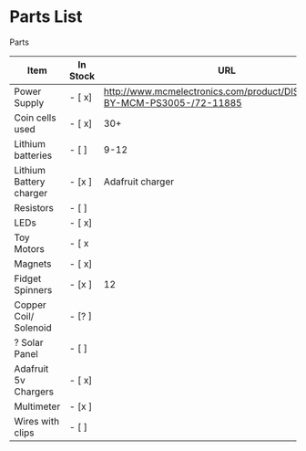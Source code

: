 # Parts List

Parts

| Item | In Stock | URL | Quantity | Per person 
| --- | --- | --- | --- | --- |
| Power Supply |- [ x] |http://www.mcmelectronics.com/product/DISTRIBUTED-BY-MCM-PS3005-/72-11885 | 3 | For class |
| Coin cells used |- [ x]| 30+ ||
| Lithium batteries |- [ ]| 9-12  | |
| Lithium Battery charger |- [x ]| Adafruit charger  | ||
| Resistors |- [ ]| |30+ ||
| LEDs | - [ x]| |30+||
| Toy Motors | - [ x| | 9 ||
| Magnets |- [ x] | |24 | |
| Fidget Spinners | - [x ]| 12| ||
| Copper Coil/ Solenoid  |- [? ] | | ||
| ? Solar Panel | - [ ]| | 9| Optional |
| Adafruit 5v Chargers |- [ x]| | ||
| Multimeter |- [x ] | |9 ||
| Wires with clips |- [ ] | | 30+ ||




